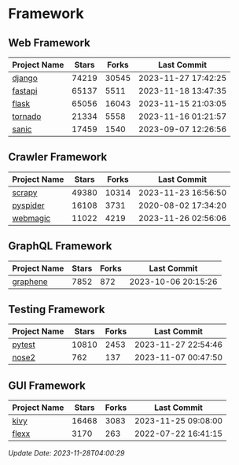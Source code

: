 # Framework

## Web Framework
| Project Name | Stars | Forks | Last Commit |
| ------------ | ----- | ----- | ----------- |
| [django](https://github.com/django/django) | 74219 | 30545 | 2023-11-27 17:42:25 |
| [fastapi](https://github.com/tiangolo/fastapi) | 65137 | 5511 | 2023-11-18 13:47:35 |
| [flask](https://github.com/pallets/flask) | 65056 | 16043 | 2023-11-15 21:03:05 |
| [tornado](https://github.com/tornadoweb/tornado) | 21334 | 5558 | 2023-11-16 01:21:57 |
| [sanic](https://github.com/sanic-org/sanic) | 17459 | 1540 | 2023-09-07 12:26:56 |

## Crawler Framework
| Project Name | Stars | Forks | Last Commit |
| ------------ | ----- | ----- | ----------- |
| [scrapy](https://github.com/scrapy/scrapy) | 49380 | 10314 | 2023-11-23 16:56:50 |
| [pyspider](https://github.com/binux/pyspider) | 16108 | 3731 | 2020-08-02 17:34:20 |
| [webmagic](https://github.com/code4craft/webmagic) | 11022 | 4219 | 2023-11-26 02:56:06 |

## GraphQL Framework
| Project Name | Stars | Forks | Last Commit |
| ------------ | ----- | ----- | ----------- |
| [graphene](https://github.com/graphql-python/graphene) | 7852 | 872 | 2023-10-06 20:15:26 |

## Testing Framework
| Project Name | Stars | Forks | Last Commit |
| ------------ | ----- | ----- | ----------- |
| [pytest](https://github.com/pytest-dev/pytest) | 10810 | 2453 | 2023-11-27 22:54:46 |
| [nose2](https://github.com/nose-devs/nose2) | 762 | 137 | 2023-11-07 00:47:50 |

## GUI Framework
| Project Name | Stars | Forks | Last Commit |
| ------------ | ----- | ----- | ----------- |
| [kivy](https://github.com/kivy/kivy) | 16468 | 3083 | 2023-11-25 09:08:00 |
| [flexx](https://github.com/flexxui/flexx) | 3170 | 263 | 2022-07-22 16:41:15 |

*Update Date: 2023-11-28T04:00:29*